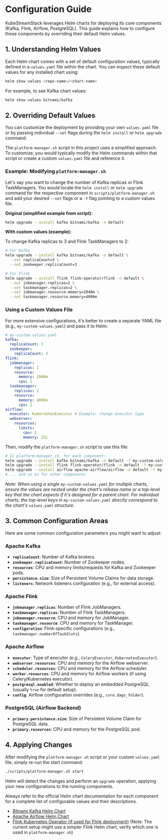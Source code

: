# Configuration Guide

KubeStreamStack leverages Helm charts for deploying its core components (Kafka, Flink, Airflow, PostgreSQL). This guide explains how to configure these components by overriding their default Helm values.

## 1. Understanding Helm Values

Each Helm chart comes with a set of default configuration values, typically defined in a `values.yaml` file within the chart. You can inspect these default values for any installed chart using:

```bash
helm show values <repo-name>/<chart-name>
```
For example, to see Kafka chart values:
```bash
helm show values bitnami/kafka
```

## 2. Overriding Default Values

You can customize the deployment by providing your own `values.yaml` file or by passing individual `--set` flags during the `helm install` or `helm upgrade` command.

The `platform-manager.sh` script in this project uses a simplified approach. To customize, you would typically modify the Helm commands within that script or create a custom `values.yaml` file and reference it.

### Example: Modifying `platform-manager.sh`

Let's say you want to change the number of Kafka replicas or Flink TaskManagers. You would locate the `helm install` or `helm upgrade` command for the respective component in `scripts/platform-manager.sh` and add your desired `--set` flags or a `-f` flag pointing to a custom values file.

**Original (simplified example from script):**
```bash
helm upgrade --install kafka bitnami/kafka -n default
```

**With custom values (example):**

To change Kafka replicas to 3 and Flink TaskManagers to 2:

```bash
# For Kafka
helm upgrade --install kafka bitnami/kafka -n default \
  --set replicaCount=3 \
  --set zookeeper.replicaCount=3

# For Flink
helm upgrade --install flink flink-operator/flink -n default \
  --set jobmanager.replicas=1 \
  --set taskmanager.replicas=2 \
  --set jobmanager.resource.memory=2048m \
  --set taskmanager.resource.memory=4096m
```

### Using a Custom Values File

For more extensive configurations, it's better to create a separate YAML file (e.g., `my-custom-values.yaml`) and pass it to Helm:

```yaml
# my-custom-values.yaml
kafka:
  replicaCount: 3
  zookeeper:
    replicaCount: 3
flink:
  jobmanager:
    replicas: 1
    resource:
      memory: 2048m
      cpu: 1
  taskmanager:
    replicas: 2
    resource:
      memory: 4096m
      cpu: 2
airflow:
  executor: KubernetesExecutor # Example: change executor type
  webserver:
    resources:
      limits:
        cpu: 1
        memory: 2Gi
```

Then, modify the `platform-manager.sh` script to use this file:

```bash
# In platform-manager.sh, for each component:
helm upgrade --install kafka bitnami/kafka -n default -f my-custom-values.yaml
helm upgrade --install flink flink-operator/flink -n default -f my-custom-values.yaml
helm upgrade --install airflow apache-airflow/airflow -n default -f my-custom-values.yaml
# ... and so on for other components
```
*Note: When using a single `my-custom-values.yaml` for multiple charts, ensure the values are nested under the chart's release name or a top-level key that the chart expects if it's designed for a parent chart. For individual charts, the top-level keys in `my-custom-values.yaml` directly correspond to the chart's `values.yaml` structure.*

## 3. Common Configuration Areas

Here are some common configuration parameters you might want to adjust:

### Apache Kafka

*   **`replicaCount`**: Number of Kafka brokers.
*   **`zookeeper.replicaCount`**: Number of Zookeeper nodes.
*   **`resources`**: CPU and memory limits/requests for Kafka and Zookeeper pods.
*   **`persistence.size`**: Size of Persistent Volume Claims for data storage.
*   **`listeners`**: Network listeners configuration (e.g., for external access).

### Apache Flink

*   **`jobmanager.replicas`**: Number of Flink JobManagers.
*   **`taskmanager.replicas`**: Number of Flink TaskManagers.
*   **`jobmanager.resource`**: CPU and memory for JobManager.
*   **`taskmanager.resource`**: CPU and memory for TaskManager.
*   **`configuration`**: Flink-specific configurations (e.g., `taskmanager.numberOfTaskSlots`).

### Apache Airflow

*   **`executor`**: Type of executor (e.g., `CeleryExecutor`, `KubernetesExecutor`).
*   **`webserver.resources`**: CPU and memory for the Airflow webserver.
*   **`scheduler.resources`**: CPU and memory for the Airflow scheduler.
*   **`worker.resources`**: CPU and memory for Airflow workers (if using Celery/Kubernetes executor).
*   **`postgresql.enabled`**: Whether to deploy an embedded PostgreSQL (usually `true` for default setup).
*   **`config`**: Airflow configuration overrides (e.g., `core.dags_folder`).

### PostgreSQL (Airflow Backend)

*   **`primary.persistence.size`**: Size of Persistent Volume Claim for PostgreSQL data.
*   **`primary.resources`**: CPU and memory for the PostgreSQL pod.

## 4. Applying Changes

After modifying the `platform-manager.sh` script or your custom `values.yaml` file, simply re-run the start command:

```bash
./scripts/platform-manager.sh start
```
Helm will detect the changes and perform an `upgrade` operation, applying your new configurations to the running components.

Always refer to the official Helm chart documentation for each component for a complete list of configurable values and their descriptions.
*   [Bitnami Kafka Helm Chart](https://artifacthub.io/packages/helm/bitnami/kafka)
*   [Apache Airflow Helm Chart](https://artifacthub.io/packages/helm/apache-airflow/airflow)
*   [Flink Kubernetes Operator (if used for Flink deployment)](https://nightlies.apache.org/flink/flink-kubernetes-operator-docs-main/docs/custom-resource/overview/) (Note: The current setup might use a simpler Flink Helm chart, verify which one is used in `platform-manager.sh`)

